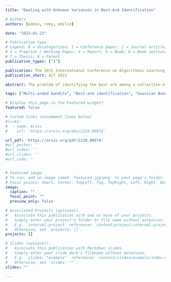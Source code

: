 ```yaml
---
title: "Dealing with Unknown Variances in Best-Arm Identification"

# Authors
authors: [admin, remy, emilie]

date: "2023-01-23"

# Publication type.
# Legend: 0 = Uncategorized; 1 = Conference paper; 2 = Journal article;
# 3 = Preprint / Working Paper; 4 = Report; 5 = Book; 6 = Book section;
# 7 = Thesis; 8 = Patent
publication_types: ["1"]

publication: The 34th International Conference on Algorithmic Learning Theory
publication_short: ALT 2023

abstract: The problem of identifying the best arm among a collection of items having Gaussian rewards distribution is well understood when the variances are known. Despite its practical relevance for many applications, few works studied it for unknown variances. In this paper we introduce and analyze two approaches to deal with unknown variances, either by plugging in the empirical variance or by adapting the transportation costs. In order to calibrate our two stopping rules, we derive new time-uniform concentration inequalities, which are of independent interest. Then, we illustrate the theoretical and empirical performances of our two sampling rule wrappers on Track-and-Stop and on a Top Two algorithm. Moreover, by quantifying the impact on the sample complexity of not knowing the variances, we reveal that it is rather small.

tags: ["Multi-armed bandits", "Best-arm identification", "Gaussian Bandits", "Unknown Variances", "Fixed confidence"]

# Display this page in the Featured widget?
featured: false

# Custom links (uncomment lines below)
#links:
#  - name: Arxiv
#    url: 'https://arxiv.org/abs/2210.00974'

url_pdf: 'https://arxiv.org/pdf/2210.00974'
#url_poster: ''
#url_video: ''
#url_slides: ''
#url_code: ''


# Featured image
# To use, add an image named `featured.jpg/png` to your page's folder. 
# Focal points: Smart, Center, TopLeft, Top, TopRight, Left, Right, BottomLeft, Bottom, BottomRight.
image:
  caption: ""
  focal_point: ""
  preview_only: false

# Associated Projects (optional).
#   Associate this publication with one or more of your projects.
#   Simply enter your project's folder or file name without extension.
#   E.g. `internal-project` references `content/project/internal-project/index.md`.
#   Otherwise, set `projects: []`.
projects: []

# Slides (optional).
#   Associate this publication with Markdown slides.
#   Simply enter your slide deck's filename without extension.
#   E.g. `slides: "example"` references `content/slides/example/index.md`.
#   Otherwise, set `slides: ""`.
slides: ""

---
```

